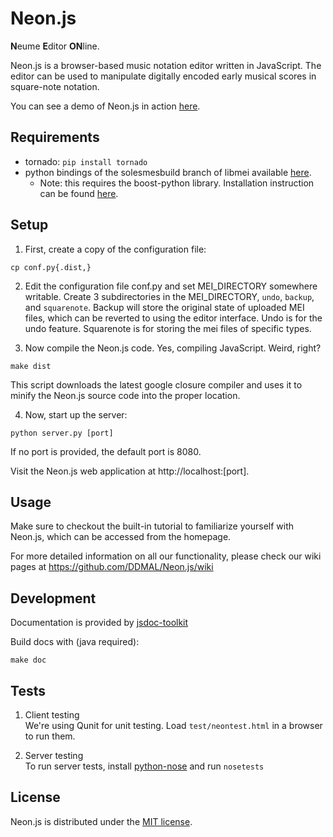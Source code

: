 Neon.js
=======

**N**eume **E**ditor **ON**line.

Neon.js is a browser-based music notation editor written in JavaScript. The editor can be used to manipulate digitally encoded early musical scores in square-note notation.

You can see a demo of Neon.js in action [here](http://neon.simssa.ca).

Requirements
------------

 * tornado: `pip install tornado`
 * python bindings of the solesmesbuild branch of libmei available [here](https://github.com/gburlet/libmei). 
    * Note: this requires the boost-python library. Installation instruction can be found [here](https://github.com/DDMAL/libmei/wiki).

Setup
-----

1. First, create a copy of the configuration file:  
```
cp conf.py{.dist,}
```

2. Edit the configuration file conf.py and set MEI_DIRECTORY somewhere writable. Create 3 subdirectories in the MEI_DIRECTORY, `undo`, `backup`, and `squarenote`. Backup will store the original state of uploaded MEI files, which can be reverted to using the editor interface. Undo is for the undo feature. Squarenote is for storing the mei files of specific types.

3. Now compile the Neon.js code. Yes, compiling JavaScript. Weird, right?
```
make dist
```
This script downloads the latest google closure compiler and uses it to minify the Neon.js source code into the proper location.

4. Now, start up the server:  
```
python server.py [port]
```  
If no port is provided, the default port is 8080.

Visit the Neon.js web application at http://localhost:[port].

Usage
-----

Make sure to checkout the built-in tutorial to familiarize yourself with Neon.js, which can be accessed from the homepage.

For more detailed information on all our functionality, please check our wiki pages at https://github.com/DDMAL/Neon.js/wiki

Development
-----------

Documentation is provided by [jsdoc-toolkit](http://code.google.com/p/jsdoc-toolkit/)

Build docs with (java required):  
```
make doc
```

Tests
-----

1. Client testing  
We're using Qunit for unit testing. Load `test/neontest.html` in a browser to run them.

2. Server testing  
To run server tests, install [python-nose](https://github.com/nose-devs/nose) and run `nosetests`

License
-------

Neon.js is distributed under the [MIT license](http://en.wikipedia.org/wiki/MIT_License).
